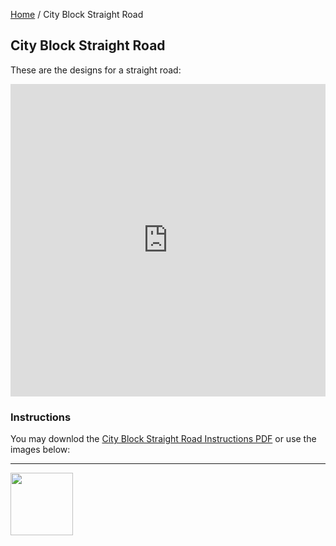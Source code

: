 <style>@import url("//readme.codeadam.ca/readme.css");</style>

[Home](/) / City Block Straight Road

## City Block Straight Road

These are the designs for a straight road:

<iframe src="https://pages.codeadam.ca/ldr-viewer/view?background=4293848814&filename=city-block-road-straight.packed.mpd&path=https://ldr.brickmmo.com/city-block-road-straight/" height="500" width="100%" frameborder="0" allowtransparency id="iframe"></iframe>

### Instructions

You may downlod the [City Block Straight Road Instructions PDF](city-block/city-block-road-straight.pdf) or use the images below:

---

<a href="https://brickmmo.com">
<img src="https://cdn.brickmmo.com/images@1.0.0/brickmmo-logo-coloured-horizontal.png" width="100">
</a>

<script src="https://cdn.brickmmo.com/bar@1.0.0/bar.js"></script>
